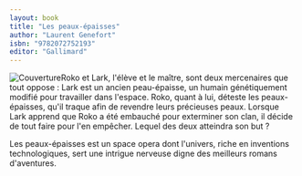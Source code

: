 ```yaml
---
layout: book
title: "Les peaux-épaisses"
author: "Laurent Genefort"
isbn: "9782072752193"
editor: "Gallimard"
---
```

![Couverture](/img/9782072752193.jpg)Roko et Lark, l'élève et le maître, sont deux mercenaires que tout oppose : Lark est un ancien peau-épaisse, un humain génétiquement modifié pour travailler dans l'espace. Roko, quant à lui, déteste les peaux-épaisses, qu'il traque afin de revendre leurs précieuses peaux. Lorsque Lark apprend que Roko a été embauché pour exterminer son clan, il décide de tout faire pour l'en empêcher. Lequel des deux atteindra son but ?

Les peaux-épaisses est un space opera dont l'univers, riche en inventions technologiques, sert une intrigue nerveuse digne des meilleurs romans d'aventures.